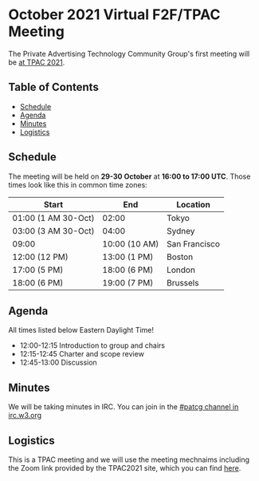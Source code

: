 # October 2021 Virtual F2F/TPAC Meeting

The Private Advertising Technology Community Group's first meeting will be [at TPAC 2021](https://web-eur.cvent.com/hub/events/2b77fe3d-2536-467d-b71b-969b2e6419b5/sessions/05b7fd0e-1cba-4e38-b908-90609b8c3802).  

## Table of Contents

- [Schedule](#schedule)
- [Agenda](#agenda)
- [Minutes](#minutes)
- [Logistics](#logistics)

## Schedule

The meeting will be held on **29-30 October** at **16:00 to 17:00 UTC**. Those times look like this in common time zones:

| Start                     | End           | Location      |
| ------------------------- | ------------- | ------------- |
| 01:00 (1 AM 30-Oct)       | 02:00         | Tokyo         |
| 03:00 (3 AM 30-Oct)       | 04:00         | Sydney        |
| 09:00                     | 10:00 (10 AM) | San Francisco |
| 12:00 (12 PM)             | 13:00 (1 PM)  | Boston        |
| 17:00 (5 PM)              | 18:00 (6 PM)  | London        |
| 18:00 (6 PM)              | 19:00 (7 PM)  | Brussels      |

## Agenda

All times listed below Eastern Daylight Time!

- 12:00-12:15 Introduction to group and chairs 
- 12:15-12:45 Charter and scope review
- 12:45-13:00 Discussion

## Minutes

We will be taking minutes in IRC. You can join in the [#patcg channel in irc.w3.org](https://irc.w3.org/?channels=patcg)

## Logistics 

This is a TPAC meeting and we will use the meeting mechnaims including the Zoom link provided by the TPAC2021 site, which you can find [here](https://web-eur.cvent.com/hub/events/2b77fe3d-2536-467d-b71b-969b2e6419b5/sessions/05b7fd0e-1cba-4e38-b908-90609b8c3802). 
